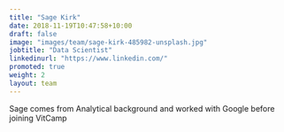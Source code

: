 ```yaml
---
title: "Sage Kirk"
date: 2018-11-19T10:47:58+10:00
draft: false
image: "images/team/sage-kirk-485982-unsplash.jpg"
jobtitle: "Data Scientist"
linkedinurl: "https://www.linkedin.com/"
promoted: true
weight: 2
layout: team
---
```

Sage comes from Analytical background and worked with Google before joining VitCamp
